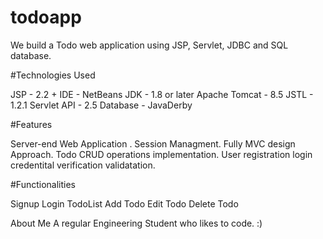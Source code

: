 # todoapp

We build a Todo web application using JSP, Servlet, JDBC and SQL database.

#Technologies Used

JSP - 2.2 +
IDE - NetBeans
JDK - 1.8 or later
Apache Tomcat - 8.5
JSTL - 1.2.1
Servlet API - 2.5 
Database - JavaDerby

#Features

Server-end Web Application .
Session Managment.
Fully MVC design Approach.
Todo CRUD operations implementation.
User registration login credentital verification validatation.

#Functionalities

Signup Login
TodoList
Add Todo
Edit Todo
Delete Todo

About Me
A regular Engineering Student who likes to code. :)

